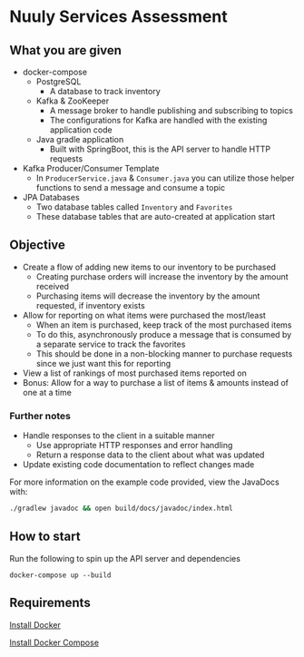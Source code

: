 # Nuuly Services Assessment

## What you are given
* docker-compose
  * PostgreSQL
    * A database to track inventory
  * Kafka & ZooKeeper
    * A message broker to handle publishing and subscribing to topics
    * The configurations for Kafka are handled with the existing application code
  * Java gradle application
    * Built with SpringBoot, this is the API server to handle HTTP requests
* Kafka Producer/Consumer Template
  * In `ProducerService.java` & `Consumer.java` you can utilize those helper functions to send a message and consume a topic
* JPA Databases
  * Two database tables called `Inventory` and `Favorites`
  * These database tables that are auto-created at application start


## Objective
* Create a flow of adding new items to our inventory to be purchased
  * Creating purchase orders will increase the inventory by the amount received
  * Purchasing items will decrease the inventory by the amount requested, if inventory exists
* Allow for reporting on what items were purchased the most/least
  * When an item is purchased, keep track of the most purchased items
  * To do this, asynchronously produce a message that is consumed by a separate service to track the favorites
  * This should be done in a non-blocking manner to purchase requests since we just want this for reporting
* View a list of rankings of most purchased items reported on
* Bonus: Allow for a way to purchase a list of items & amounts instead of one at a time


### Further notes
* Handle responses to the client in a suitable manner
  * Use appropriate HTTP responses and error handling
  * Return a response data to the client about what was updated
* Update existing code documentation to reflect changes made


For more information on the example code provided, view the JavaDocs with:
```bash
./gradlew javadoc && open build/docs/javadoc/index.html
```

## How to start
Run the following to spin up the API server and dependencies
```shell
docker-compose up --build
```

## Requirements

[Install Docker](https://docs.docker.com/engine/installation/)

[Install Docker Compose](https://docs.docker.com/compose/install/)